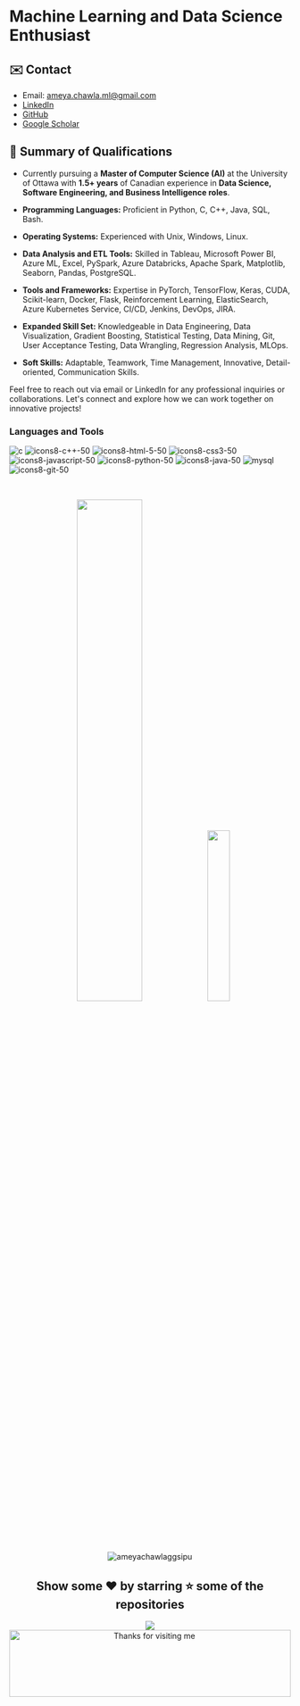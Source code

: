 # Machine Learning and Data Science Enthusiast

## ✉️ Contact
- Email: ameya.chawla.ml@gmail.com
- [LinkedIn](https://www.linkedin.com/in/ameya-chawla-88b58b235/)
- [GitHub](https://github.com/ameyachawlaggsipu)
- [Google Scholar](https://scholar.google.ca/citations?user=cQOH0mIAAAAJ&hl=en)

## 📖 Summary of Qualifications
- Currently pursuing a **Master of Computer Science (AI)** at the University of Ottawa with **1.5+ years** of Canadian experience in **Data Science, Software Engineering, and Business Intelligence roles**.
  
- **Programming Languages:** Proficient in Python, C, C++, Java, SQL, Bash.

- **Operating Systems:** Experienced with Unix, Windows, Linux.

- **Data Analysis and ETL Tools:** Skilled in Tableau, Microsoft Power BI, Azure ML, Excel, PySpark, Azure Databricks, Apache Spark, Matplotlib, Seaborn, Pandas, PostgreSQL.

- **Tools and Frameworks:** Expertise in PyTorch, TensorFlow, Keras, CUDA, Scikit-learn, Docker, Flask, Reinforcement Learning, ElasticSearch, Azure Kubernetes Service, CI/CD, Jenkins, DevOps, JIRA.

- **Expanded Skill Set:** Knowledgeable in Data Engineering, Data Visualization, Gradient Boosting, Statistical Testing, Data Mining, Git, User Acceptance Testing, Data Wrangling, Regression Analysis, MLOps.

- **Soft Skills:** Adaptable, Teamwork, Time Management, Innovative, Detail-oriented, Communication Skills.


Feel free to reach out via email or LinkedIn for any professional inquiries or collaborations. Let's connect and explore how we can work together on innovative projects!


<h3 align="left">Languages and Tools</h3>

![c](https://user-images.githubusercontent.com/85509306/138152751-0f3ab8c8-228c-4779-b2b9-6257bcc4ae56.png)
![icons8-c++-50](https://user-images.githubusercontent.com/85509306/138154133-20b5ae8f-f50b-4b3a-aea2-fcbb9a561b80.png)
![icons8-html-5-50](https://user-images.githubusercontent.com/85509306/138154169-1f4b4be6-445a-41f2-9ac7-35758be2ae3a.png)
![icons8-css3-50](https://user-images.githubusercontent.com/85509306/138154185-7420f31a-1825-4d52-9d79-8b068ef12dc7.png)
![icons8-javascript-50](https://user-images.githubusercontent.com/85509306/138154180-b3a20378-a7be-4894-adbb-b95e74ae1071.png)
![icons8-python-50](https://user-images.githubusercontent.com/85509306/138153899-82919014-79b1-4059-8412-f5b37059a4a7.png)
![icons8-java-50](https://user-images.githubusercontent.com/85509306/138153909-336e0b2d-2831-4809-9768-c6593aaf4eaa.png)
![mysql](https://user-images.githubusercontent.com/85509306/138153925-5222ad69-b16f-4d5a-9303-5718d623a063.png)
![icons8-git-50](https://user-images.githubusercontent.com/85509306/138153946-8a59baca-39d8-4f33-b729-5fd799ca1fbb.png)

<br>
<p align="center">
  <img width="48%" src="https://github-readme-stats.vercel.app/api?username=ameyachawlaggsipu&show_icons=true&theme=chartreuse-dark" />
  <img width="28%" src="https://github-readme-stats.vercel.app/api/top-langs/?username=ameyachawlaggsipu&theme=chartreuse-dark" />
</p>

<p style="margin:10px;" align="center"><img align="center" src="https://github-readme-streak-stats.herokuapp.com/?user=ameyachawlaggsipu&theme=chartreuse-dark" alt="ameyachawlaggsipu" /></p>




<div align="center">
  
  
## Show some ❤️ by starring ⭐ some of the repositories

![](https://hit.yhype.me/github/profile?user_id=71445997)
  <img height="120" alt="Thanks for visiting me" width="100%" src="https://raw.githubusercontent.com/BrunnerLivio/brunnerlivio/master/images/marquee.svg" />
<br />
</div>


